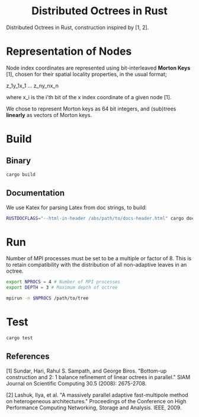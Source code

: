 <h1 align='center'> Distributed Octrees in Rust </h1>

Distributed Octrees in Rust, construction inspired by [1, 2].

# Representation of Nodes

Node index coordinates are represented using bit-interleaved __Morton Keys__ [1], chosen for their spatial locality properties, in the usual format;

z_1y_1x_1 ... z_ny_nx_n

where x_i is the i'th bit of the x index coordinate of a given node [1].

We chose to represent Morton keys as 64 bit integers, and (sub)trees __linearly__ as vectors of Morton keys.

# Build

## Binary

```bash
cargo build
```

## Documentation
We use Katex for parsing Latex from doc strings, to build:

```bash
RUSTDOCFLAGS="--html-in-header /abs/path/to/docs-header.html" cargo doc
```
# Run

Number of MPI processes must be set to be a multiple or factor of 8. This is to retain compatibility with the distribution of all non-adaptive leaves in an octree.

```bash
export NPROCS = 4 # Number of MPI processes
export DEPTH = 3 # Maximum depth of octree

mpirun -n $NPROCS /path/to/tree
```

# Test

```bash
cargo test
```

## References
[1] Sundar, Hari, Rahul S. Sampath, and George Biros. "Bottom-up construction and 2: 1 balance refinement of linear octrees in parallel." SIAM Journal on Scientific Computing 30.5 (2008): 2675-2708.

[2] Lashuk, Ilya, et al. "A massively parallel adaptive fast-multipole method on heterogeneous architectures." Proceedings of the Conference on High Performance Computing Networking, Storage and Analysis. IEEE, 2009.